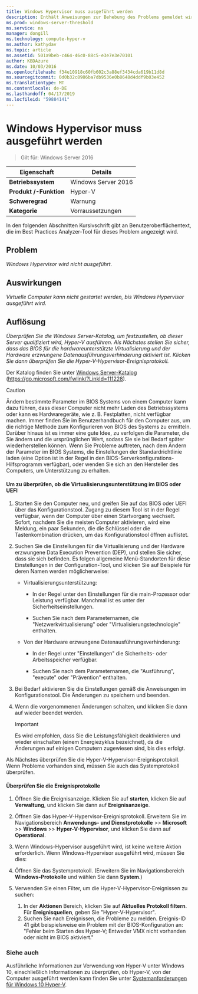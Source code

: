```yaml
---
title: Windows Hypervisor muss ausgeführt werden
description: Enthält Anweisungen zur Behebung des Problems gemeldet wird, die von dieser Best Practices Analyzer-Regel.
ms.prod: windows-server-threshold
ms.service: na
manager: dongill
ms.technology: compute-hyper-v
ms.author: kathydav
ms.topic: article
ms.assetid: 501a9beb-c464-46c0-88c5-e3e7e3e70101
author: KBDAzure
ms.date: 10/03/2016
ms.openlocfilehash: f34e10918c60fb602c3a88ef3434cda619b11d8d
ms.sourcegitcommit: 0d0b32c8986ba7db9536e0b8648d4ddf9b03e452
ms.translationtype: MT
ms.contentlocale: de-DE
ms.lasthandoff: 04/17/2019
ms.locfileid: "59884141"
---
```

# <a name="windows-hypervisor-must-be-running"></a>Windows Hypervisor muss ausgeführt werden

>Gilt für: Windows Server 2016
  
|Eigenschaft|Details|  
|-|-|  
|**Betriebssystem**|Windows Server 2016|  
|**Produkt /-Funktion**|Hyper-V|  
|**Schweregrad**|Warnung|  
|**Kategorie**|Vorraussetzungen|  
  
In den folgenden Abschnitten Kursivschrift gibt an Benutzeroberflächentext, die im Best Practices Analyzer-Tool für dieses Problem angezeigt wird.  
  
## <a name="issue"></a>Problem  
  
*Windows Hypervisor wird nicht ausgeführt.*  
  
## <a name="impact"></a>Auswirkungen  
  
*Virtuelle Computer kann nicht gestartet werden, bis Windows Hypervisor ausgeführt wird.*  
  
## <a name="resolution"></a>Auflösung  
  
*Überprüfen Sie die Windows Server-Katalog, um festzustellen, ob dieser Server qualifiziert wird, Hyper-V ausführen. Als Nächstes stellen Sie sicher, dass das BIOS für die hardwareunterstützte Virtualisierung und der Hardware erzwungene Datenausführungsverhinderung aktiviert ist. Klicken Sie dann überprüfen Sie die Hyper-V-Hypervisor-Ereignisprotokoll.*  
  
Der Katalog finden Sie unter [Windows Server-Katalog](https://go.microsoft.com/fwlink/?LinkId=111228) (https://go.microsoft.com/fwlink/?LinkId=111228).  
  
> [!CAUTION]  
> Ändern bestimmte Parameter im BIOS Systems von einem Computer kann dazu führen, dass dieser Computer nicht mehr Laden des Betriebssystems oder kann es Hardwaregeräte, wie z. B. Festplatten, nicht verfügbar machen. Immer finden Sie im Benutzerhandbuch für den Computer aus, um die richtige Methode zum Konfigurieren von BIOS des Systems zu ermitteln. Darüber hinaus ist es immer eine gute Idee, zu verfolgen die Parameter, die Sie ändern und die ursprünglichen Wert, sodass Sie sie bei Bedarf später wiederherstellen können. Wenn Sie Probleme auftreten, nach dem Ändern der Parameter im BIOS Systems, die Einstellungen der Standardrichtlinie laden (eine Option ist in der Regel in den BIOS-Serverkonfigurations-Hilfsprogramm verfügbar), oder wenden Sie sich an den Hersteller des Computers, um Unterstützung zu erhalten.  
  
#### <a name="to-verify-virtualization-support-in-the-bios-or-uefi"></a>Um zu überprüfen, ob die Virtualisierungsunterstützung im BIOS oder UEFI  
  
1.  Starten Sie den Computer neu, und greifen Sie auf das BIOS oder UEFI über das Konfigurationstool. Zugang zu diesem Tool ist in der Regel verfügbar, wenn der Computer über einen Startvorgang wechselt. Sofort, nachdem Sie die meisten Computer aktivieren, wird eine Meldung, ein paar Sekunden, die die Schlüssel oder die Tastenkombination drücken, um das Konfigurationstool öffnen auflistet.  
  
2.  Suchen Sie die Einstellungen für die Virtualisierung und der Hardware erzwungene Data Execution Prevention (DEP), und stellen Sie sicher, dass sie sich befinden. Es folgen allgemeine Menü-Standorten für diese Einstellungen in der Configuration-Tool, und klicken Sie auf Beispiele für deren Namen werden möglicherweise:  
  
    -   Virtualisierungsunterstützung:  
  
        -   In der Regel unter den Einstellungen für die main-Prozessor oder Leistung verfügbar. Manchmal ist es unter der Sicherheitseinstellungen.  
  
        -   Suchen Sie nach dem Parameternamen, die "Netzwerkvirtualisierung" oder "Virtualisierungstechnologie" enthalten.  
  
    -   Von der Hardware erzwungene Datenausführungsverhinderung:  
  
        -   In der Regel unter "Einstellungen" die Sicherheits- oder Arbeitsspeicher verfügbar.  
  
        -   Suchen Sie nach dem Parameternamen, die "Ausführung", "execute" oder "Prävention" enthalten.  
  
3.  Bei Bedarf aktivieren Sie die Einstellungen gemäß die Anweisungen im Konfigurationstool. Die Änderungen zu speichern und beenden.  
  
4.  Wenn die vorgenommenen Änderungen schalten, und klicken Sie dann auf wieder beendet werden.  
  
    > [!IMPORTANT]  
    > Es wird empfohlen, dass Sie die Leistungsfähigkeit deaktivieren und wieder einschalten (einem Energiezyklus bezeichnet), da die Änderungen auf einigen Computern zugewiesen sind, bis dies erfolgt.  
  
Als Nächstes überprüfen Sie die Hyper-V-Hypervisor-Ereignisprotokoll. Wenn Probleme vorhanden sind, müssen Sie auch das Systemprotokoll überprüfen.  
  
#### <a name="to-check-the-event-logs"></a>Überprüfen Sie die Ereignisprotokolle  
  
1.  Öffnen Sie die Ereignisanzeige. Klicken Sie auf **starten**, klicken Sie auf **Verwaltung**, und klicken Sie dann auf **Ereignisanzeige**.  
  
2.  Öffnen Sie das Hyper-V-Hypervisor-Ereignisprotokoll. Erweitern Sie im Navigationsbereich **Anwendungs- und Dienstprotokolle** >> **Microsoft** >> **Windows**  >>   **Hyper-V-Hypervisor**, und klicken Sie dann auf **Operational**.  
  
3.  Wenn Windows-Hypervisor ausgeführt wird, ist keine weitere Aktion erforderlich. Wenn Windows-Hypervisor ausgeführt wird, müssen Sie dies:  
  
4.  Öffnen Sie das Systemprotokoll. (Erweitern Sie im Navigationsbereich **Windows-Protokolle** und wählen Sie dann **System**.)  
  
5.  Verwenden Sie einen Filter, um die Hyper-V-Hypervisor-Ereignissen zu suchen:   
    1. In der **Aktionen** Bereich, klicken Sie auf **Aktuelles Protokoll filtern**. Für **Ereignisquellen**, geben Sie "Hyper-V-Hypervisor".   
    2. Suchen Sie nach Ereignissen, die Probleme zu melden. Ereignis-ID 41 gibt beispielsweise ein Problem mit der BIOS-Konfiguration an: "Fehler beim Starten des Hyper-V; Entweder VMX nicht vorhanden oder nicht im BIOS aktiviert."  
  
### <a name="see-also"></a>Siehe auch  
Ausführliche Informationen zur Verwendung von Hyper-V unter Windows 10, einschließlich Informationen zu überprüfen, ob Hyper-V, von der Computer ausgeführt werden kann finden Sie unter [Systemanforderungen für Windows 10 Hyper-V](https://msdn.microsoft.com/virtualization/hyperv_on_windows/quick_start/walkthrough_compatibility). 


